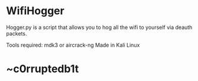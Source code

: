 # WifiHogger
Hogger.py is a script that allows you to hog all the wifi to yourself via deauth packets.


Tools required: mdk3 or aircrack-ng
Made in Kali Linux
# ~c0rruptedb1t
